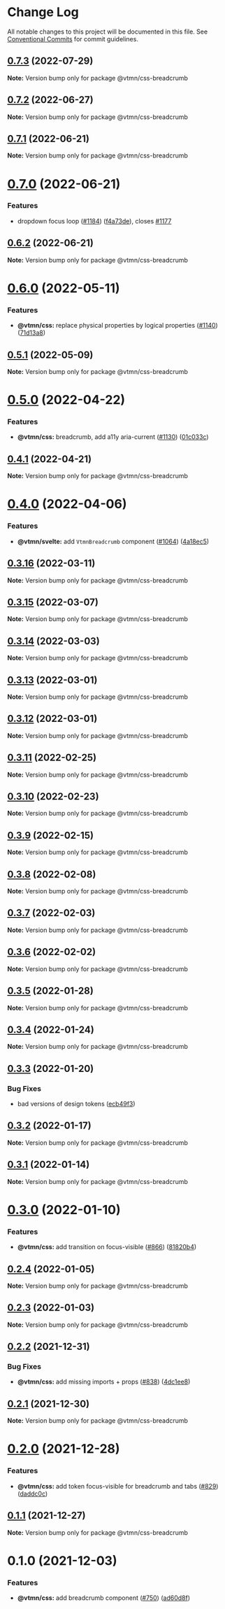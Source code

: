 # Change Log

All notable changes to this project will be documented in this file.
See [Conventional Commits](https://conventionalcommits.org) for commit guidelines.

## [0.7.3](https://github.com/Decathlon/vitamin-web/compare/@vtmn/css-breadcrumb@0.7.2...@vtmn/css-breadcrumb@0.7.3) (2022-07-29)

**Note:** Version bump only for package @vtmn/css-breadcrumb





## [0.7.2](https://github.com/Decathlon/vitamin-web/compare/@vtmn/css-breadcrumb@0.7.1...@vtmn/css-breadcrumb@0.7.2) (2022-06-27)

**Note:** Version bump only for package @vtmn/css-breadcrumb





## [0.7.1](https://github.com/Decathlon/vitamin-web/compare/@vtmn/css-breadcrumb@0.7.0...@vtmn/css-breadcrumb@0.7.1) (2022-06-21)

**Note:** Version bump only for package @vtmn/css-breadcrumb





# [0.7.0](https://github.com/Decathlon/vitamin-web/compare/@vtmn/css-breadcrumb@0.6.0...@vtmn/css-breadcrumb@0.7.0) (2022-06-21)


### Features

* dropdown focus loop ([#1184](https://github.com/Decathlon/vitamin-web/issues/1184)) ([f4a73de](https://github.com/Decathlon/vitamin-web/commit/f4a73de326af16a3e0265db87a21237ad7817b0d)), closes [#1177](https://github.com/Decathlon/vitamin-web/issues/1177)





## [0.6.2](https://github.com/Decathlon/vitamin-web/compare/@vtmn/css-breadcrumb@0.6.0...@vtmn/css-breadcrumb@0.6.2) (2022-06-21)

**Note:** Version bump only for package @vtmn/css-breadcrumb





# [0.6.0](https://github.com/Decathlon/vitamin-web/compare/@vtmn/css-breadcrumb@0.5.1...@vtmn/css-breadcrumb@0.6.0) (2022-05-11)


### Features

* **@vtmn/css:** replace physical properties by logical properties ([#1140](https://github.com/Decathlon/vitamin-web/issues/1140)) ([71d13a8](https://github.com/Decathlon/vitamin-web/commit/71d13a8163fec6e3fc3c29647fbeadf46071b6ee))





## [0.5.1](https://github.com/Decathlon/vitamin-web/compare/@vtmn/css-breadcrumb@0.5.0...@vtmn/css-breadcrumb@0.5.1) (2022-05-09)

**Note:** Version bump only for package @vtmn/css-breadcrumb





# [0.5.0](https://github.com/Decathlon/vitamin-web/compare/@vtmn/css-breadcrumb@0.4.1...@vtmn/css-breadcrumb@0.5.0) (2022-04-22)


### Features

* **@vtmn/css:** breadcrumb, add a11y aria-current ([#1130](https://github.com/Decathlon/vitamin-web/issues/1130)) ([01c033c](https://github.com/Decathlon/vitamin-web/commit/01c033c7eced1cf5fcd681cc1907856baa2766be))





## [0.4.1](https://github.com/Decathlon/vitamin-web/compare/@vtmn/css-breadcrumb@0.4.0...@vtmn/css-breadcrumb@0.4.1) (2022-04-21)

**Note:** Version bump only for package @vtmn/css-breadcrumb





# [0.4.0](https://github.com/Decathlon/vitamin-web/compare/@vtmn/css-breadcrumb@0.3.16...@vtmn/css-breadcrumb@0.4.0) (2022-04-06)


### Features

* **@vtmn/svelte:** add `VtmnBreadcrumb` component ([#1064](https://github.com/Decathlon/vitamin-web/issues/1064)) ([4a18ec5](https://github.com/Decathlon/vitamin-web/commit/4a18ec59e0cd2360a59e1666452644a99d180323))





## [0.3.16](https://github.com/Decathlon/vitamin-web/compare/@vtmn/css-breadcrumb@0.3.15...@vtmn/css-breadcrumb@0.3.16) (2022-03-11)

**Note:** Version bump only for package @vtmn/css-breadcrumb





## [0.3.15](https://github.com/Decathlon/vitamin-web/compare/@vtmn/css-breadcrumb@0.3.14...@vtmn/css-breadcrumb@0.3.15) (2022-03-07)

**Note:** Version bump only for package @vtmn/css-breadcrumb





## [0.3.14](https://github.com/Decathlon/vitamin-web/compare/@vtmn/css-breadcrumb@0.3.13...@vtmn/css-breadcrumb@0.3.14) (2022-03-03)

**Note:** Version bump only for package @vtmn/css-breadcrumb





## [0.3.13](https://github.com/Decathlon/vitamin-web/compare/@vtmn/css-breadcrumb@0.3.12...@vtmn/css-breadcrumb@0.3.13) (2022-03-01)

**Note:** Version bump only for package @vtmn/css-breadcrumb





## [0.3.12](https://github.com/Decathlon/vitamin-web/compare/@vtmn/css-breadcrumb@0.3.11...@vtmn/css-breadcrumb@0.3.12) (2022-03-01)

**Note:** Version bump only for package @vtmn/css-breadcrumb





## [0.3.11](https://github.com/Decathlon/vitamin-web/compare/@vtmn/css-breadcrumb@0.3.10...@vtmn/css-breadcrumb@0.3.11) (2022-02-25)

**Note:** Version bump only for package @vtmn/css-breadcrumb





## [0.3.10](https://github.com/Decathlon/vitamin-web/compare/@vtmn/css-breadcrumb@0.3.9...@vtmn/css-breadcrumb@0.3.10) (2022-02-23)

**Note:** Version bump only for package @vtmn/css-breadcrumb





## [0.3.9](https://github.com/Decathlon/vitamin-web/compare/@vtmn/css-breadcrumb@0.3.8...@vtmn/css-breadcrumb@0.3.9) (2022-02-15)

**Note:** Version bump only for package @vtmn/css-breadcrumb





## [0.3.8](https://github.com/Decathlon/vitamin-web/compare/@vtmn/css-breadcrumb@0.3.7...@vtmn/css-breadcrumb@0.3.8) (2022-02-08)

**Note:** Version bump only for package @vtmn/css-breadcrumb





## [0.3.7](https://github.com/Decathlon/vitamin-web/compare/@vtmn/css-breadcrumb@0.3.6...@vtmn/css-breadcrumb@0.3.7) (2022-02-03)

**Note:** Version bump only for package @vtmn/css-breadcrumb





## [0.3.6](https://github.com/Decathlon/vitamin-web/compare/@vtmn/css-breadcrumb@0.3.5...@vtmn/css-breadcrumb@0.3.6) (2022-02-02)

**Note:** Version bump only for package @vtmn/css-breadcrumb





## [0.3.5](https://github.com/Decathlon/vitamin-web/compare/@vtmn/css-breadcrumb@0.3.4...@vtmn/css-breadcrumb@0.3.5) (2022-01-28)

**Note:** Version bump only for package @vtmn/css-breadcrumb





## [0.3.4](https://github.com/Decathlon/vitamin-web/compare/@vtmn/css-breadcrumb@0.3.3...@vtmn/css-breadcrumb@0.3.4) (2022-01-24)

**Note:** Version bump only for package @vtmn/css-breadcrumb





## [0.3.3](https://github.com/Decathlon/vitamin-web/compare/@vtmn/css-breadcrumb@0.3.2...@vtmn/css-breadcrumb@0.3.3) (2022-01-20)


### Bug Fixes

* bad versions of design tokens ([ecb49f3](https://github.com/Decathlon/vitamin-web/commit/ecb49f3d1e672cb3ba78c23dc64fd899ea4a08c1))





## [0.3.2](https://github.com/Decathlon/vitamin-web/compare/@vtmn/css-breadcrumb@0.3.1...@vtmn/css-breadcrumb@0.3.2) (2022-01-17)

**Note:** Version bump only for package @vtmn/css-breadcrumb





## [0.3.1](https://github.com/Decathlon/vitamin-web/compare/@vtmn/css-breadcrumb@0.3.0...@vtmn/css-breadcrumb@0.3.1) (2022-01-14)

**Note:** Version bump only for package @vtmn/css-breadcrumb





# [0.3.0](https://github.com/Decathlon/vitamin-web/compare/@vtmn/css-breadcrumb@0.2.4...@vtmn/css-breadcrumb@0.3.0) (2022-01-10)


### Features

* **@vtmn/css:** add transition on focus-visible ([#866](https://github.com/Decathlon/vitamin-web/issues/866)) ([81820b4](https://github.com/Decathlon/vitamin-web/commit/81820b4ebfcd8df223b8415885cb37a5d4ab5bd2))





## [0.2.4](https://github.com/Decathlon/vitamin-web/compare/@vtmn/css-breadcrumb@0.2.3...@vtmn/css-breadcrumb@0.2.4) (2022-01-05)

**Note:** Version bump only for package @vtmn/css-breadcrumb





## [0.2.3](https://github.com/Decathlon/vitamin-web/compare/@vtmn/css-breadcrumb@0.2.2...@vtmn/css-breadcrumb@0.2.3) (2022-01-03)

**Note:** Version bump only for package @vtmn/css-breadcrumb





## [0.2.2](https://github.com/Decathlon/vitamin-web/compare/@vtmn/css-breadcrumb@0.2.1...@vtmn/css-breadcrumb@0.2.2) (2021-12-31)


### Bug Fixes

* **@vtmn/css:** add missing imports + props ([#838](https://github.com/Decathlon/vitamin-web/issues/838)) ([4dc1ee8](https://github.com/Decathlon/vitamin-web/commit/4dc1ee8f9df153bbf97a2eb06ac1d7926bf7a010))





## [0.2.1](https://github.com/Decathlon/vitamin-web/compare/@vtmn/css-breadcrumb@0.2.0...@vtmn/css-breadcrumb@0.2.1) (2021-12-30)

**Note:** Version bump only for package @vtmn/css-breadcrumb





# [0.2.0](https://github.com/Decathlon/vitamin-web/compare/@vtmn/css-breadcrumb@0.1.1...@vtmn/css-breadcrumb@0.2.0) (2021-12-28)


### Features

* **@vtmn/css:** add token focus-visible for breadcrumb and tabs ([#829](https://github.com/Decathlon/vitamin-web/issues/829)) ([daddc0c](https://github.com/Decathlon/vitamin-web/commit/daddc0c1952e152d8cd05f74da27d1472d0c1fdc))





## [0.1.1](https://github.com/Decathlon/vitamin-web/compare/@vtmn/css-breadcrumb@0.1.0...@vtmn/css-breadcrumb@0.1.1) (2021-12-27)

**Note:** Version bump only for package @vtmn/css-breadcrumb





# 0.1.0 (2021-12-03)


### Features

* **@vtmn/css:** add breadcrumb component ([#750](https://github.com/Decathlon/vitamin-web/issues/750)) ([ad60d8f](https://github.com/Decathlon/vitamin-web/commit/ad60d8fd9a7317a0b691507b8369a88b97c583da))
